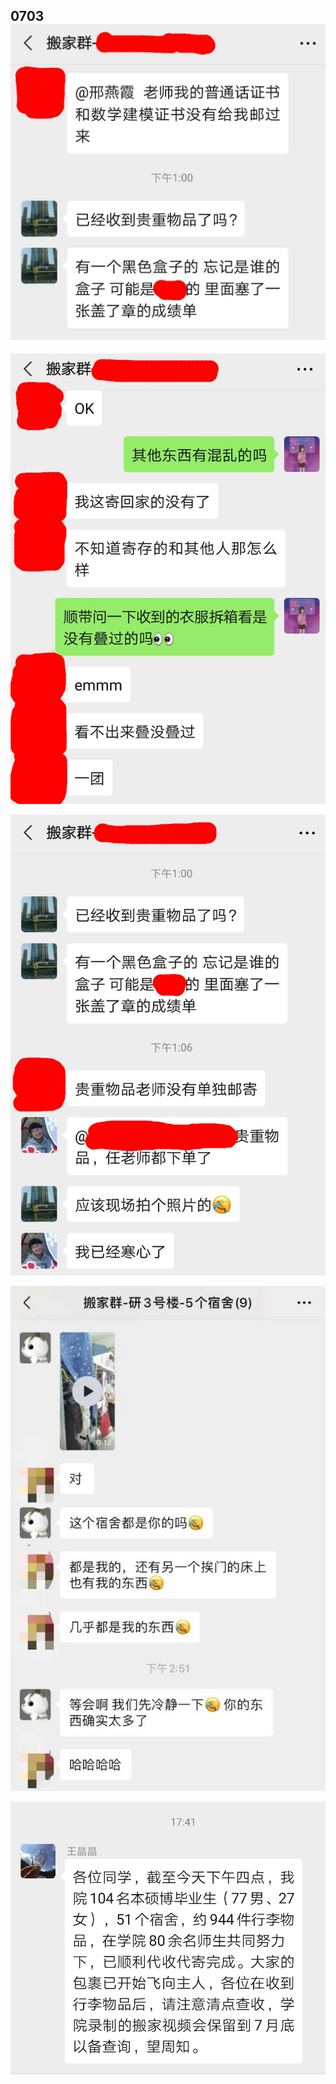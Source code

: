## 0703![证书丢失](证书丢失.jpg)

![东西有些乱](东西有些乱.jpg)

![贵重物品没有单独邮寄](贵重物品没有单独邮寄.jpg)

![未进行视频通话还嫌学生东西多](未进行视频通话还嫌学生东西多.jpg)

![打包完成通知](打包完成通知.jpg)

